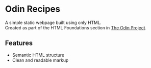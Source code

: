 # Odin Recipes

A simple static webpage built using only HTML.  
Created as part of the HTML Foundations section in [The Odin Project](https://www.theodinproject.com/).

## Features
- Semantic HTML structure
- Clean and readable markup


